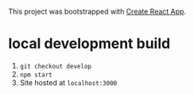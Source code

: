 This project was bootstrapped with [Create React App](https://github.com/facebook/create-react-app).

# local development build
1. `git checkout develop`
2. `npm start`
3. Site hosted at `localhost:3000`
